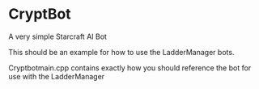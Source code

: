 # CryptBot
A very simple Starcraft AI Bot

This should be an example for how to use the LadderManager bots.

Cryptbotmain.cpp contains exactly how you should reference the bot for use with the LadderManager
